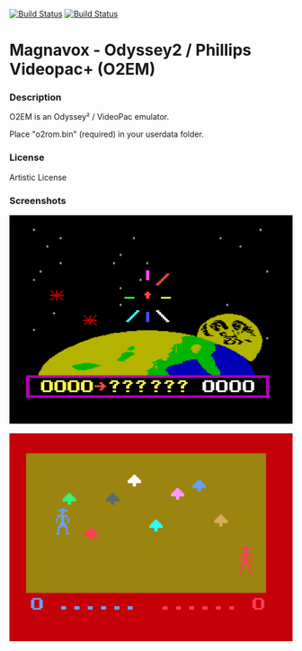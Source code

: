 [![Build Status](https://travis-ci.org/kodi-game/game.libretro.o2em.svg?branch=master)](https://travis-ci.org/kodi-game/game.libretro.o2em)
[![Build Status](https://ci.appveyor.com/api/projects/status/github/kodi-game/game.libretro.o2em?svg=true)](https://ci.appveyor.com/project/kodi-game/game-libretro-o2em)

# Magnavox - Odyssey2 / Phillips Videopac+ (O2EM)

### Description
O2EM is an Odyssey² / VideoPac emulator.

Place "o2rom.bin" (required) in your userdata folder.

### License
Artistic License

### Screenshots

![Screenshot](game.libretro.o2em/resources/screenshot-01.png)

![Screenshot](game.libretro.o2em/resources/screenshot-02.png)


